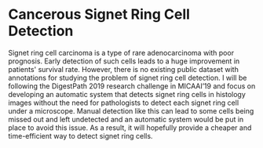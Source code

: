 # Cancerous Signet Ring Cell Detection
Signet ring cell carcinoma is a type of rare adenocarcinoma with poor prognosis. Early detection of such cells leads to a huge improvement in patients' survival rate. However, there is no existing public dataset with annotations for studying the problem of signet ring cell detection.
I will be following the DigestPath 2019 research challenge in MICAAI’19 and focus on developing an automatic system that detects signet ring cells in histology images without the need for pathologists to detect each signet ring cell under a microscope. Manual detection like this can lead to some cells being missed out and left undetected and an automatic system would be put in place to avoid this issue. As a result, it will hopefully provide a cheaper and time-efficient way to detect signet ring cells.
